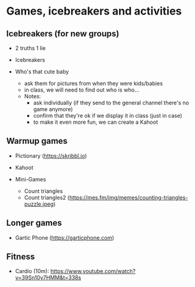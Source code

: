 

# Games, icebreakers and activities


## Icebreakers (for new groups)

- 2 truths 1 lie
- Icebreakers


- Who's that cute baby
  - ask them for pictures from when they were kids/babies
  - in class, we will need to find out who is who...
  - Notes:
    - ask individually (if they send to the general channel there's no game anymore)
    - confirm that they're ok if we display it in class (just in case)
    - to make it even more fun, we can create a Kahoot



## Warmup games

- Pictionary (https://skribbl.io)
- Kahoot

- Mini-Games
  - Count triangles
  - Count triangles2 (https://mes.fm/img/memes/counting-triangles-puzzle.jpeg)



## Longer games

- Gartic Phone (https://garticphone.com)


## Fitness

- Cardio (10m): https://www.youtube.com/watch?v=39Sn10y7HMM&t=338s